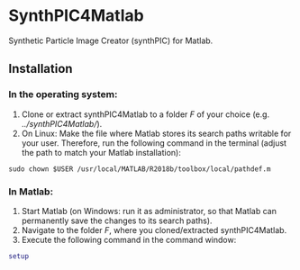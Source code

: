 # SynthPIC4Matlab
Synthetic Particle Image Creator (synthPIC) for Matlab.

## Installation

### In the operating system:
1. Clone or extract synthPIC4Matlab to a folder *F* of your choice (e.g. *../synthPIC4Matlab/*).
2. On Linux: Make the file where Matlab stores its search paths writable for your user. Therefore, run the following command in the terminal (adjust the path to match your Matlab installation):
```
sudo chown $USER /usr/local/MATLAB/R2018b/toolbox/local/pathdef.m
```

### In Matlab:
1. Start Matlab (on Windows: run it as administrator, so that Matlab can permanently save the changes to its search paths).
2. Navigate to the folder *F*, where you cloned/extracted synthPIC4Matlab.
3. Execute the following command in the command window:
```MATLAB
setup
```
